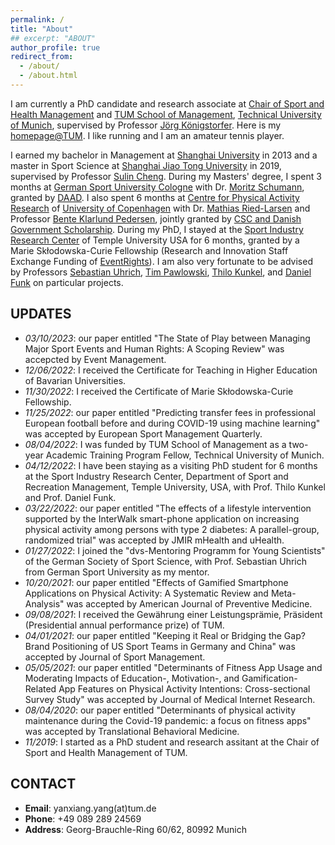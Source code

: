 ```yaml
---
permalink: /
title: "About"
## excerpt: "ABOUT"
author_profile: true
redirect_from: 
  - /about/
  - /about.html
---
```


I am currently a PhD candidate and research associate at [Chair of Sport and Health Management](https://www.sg.tum.de/en/mgt/home/) and [TUM School of Management](https://www.wi.tum.de/), [Technical University of Munich](https://www.tum.de/), supervised by Professor [Jörg Königstorfer](https://www.sg.tum.de/en/mgt/team/ordinarius/). Here is my [homepage@TUM](https://www.sg.tum.de/en/mgt/team/research-assistants/personal-information-yanxiang-yang/). I like running and I am an amateur tennis player.

I earned my bachelor in Management at [Shanghai University](https://www.shu.edu.cn/) in 2013 and a master in Sport Science at [Shanghai Jiao Tong University](https://www.sjtu.edu.cn/) in 2019, supervised by Professor [Sulin Cheng](https://www.researchgate.net/profile/Sulin-Cheng). During my Masters' degree, I spent 3 months at [German Sport University Cologne](https://www.dshs-koeln.de/) with Dr. [Moritz Schumann](https://fis.dshs-koeln.de/portal/en/persons/moritz-schumann(7217bdac-0a82-4a1d-aef5-42354c380b80).html), granted by [DAAD](https://www.daad.org.cn/zh/find-funding/funding-programmes-in-germany/master-short-term-scholarship). I also spent 6 months at [Centre for Physical Activity Research](https://aktivsundhed.dk/da/) of [University of Copenhagen](https://www.ku.dk/english/) with Dr. [Mathias Ried-Larsen](https://aktivsundhed.dk/da/om/personer/item/mathias-ried-larsen) and Professor [Bente Klarlund Pedersen](https://scholar.google.dk/citations?user=iVihIzAAAAAJ&hl=da), jointly granted by [CSC and Danish Government Scholarship](https://www.csc.edu.cn/chuguo). During my PhD, I stayed at the [Sport Industry Research Center](https://sthm.temple.edu/sport-industry-research-center/) of Temple University USA for 6 months, granted by a Marie Skłodowska-Curie Fellowship (Research and Innovation Staff Exchange Funding of [EventRights](http://eventrights.net/)). I am also very fortunate to be advised by Professors [Sebastian Uhrich](https://fis.dshs-koeln.de/portal/de/persons/sebastian-uhrich(d54fc935-c4f4-4231-8196-8896b3e4c01a).html), [Tim Pawlowski](https://uni-tuebingen.de/fakultaeten/wirtschafts-und-sozialwissenschaftliche-fakultaet/faecher/fachbereich-sozialwissenschaften/sportwissenschaft/institut/arbeitsbereiche/sportoekonomik-sportmanagement-und-sportpublizistik/team/prof-dr-tim-pawlowski/), [Thilo Kunkel](https://sthm.temple.edu/faculty-and-staff/profile/?smid=1782), and [Daniel Funk](https://sthm.temple.edu/faculty-and-staff/profile/?smid=1771) on particular projects. 


## UPDATES

* _03/10/2023_: our paper entitled "The State of Play between Managing Major Sport Events and Human Rights: A Scoping Review" was accepcted by Event Management.
* _12/06/2022_: I received the Certificate for Teaching in Higher Education of Bavarian Universities.
* _11/30/2022_: I received the Certificate of Marie Skłodowska-Curie Fellowship.
* _11/25/2022_: our paper entitled "Predicting transfer fees in professional European football before and during COVID-19 using machine learning" was accepted by European Sport Management Quarterly.
* _08/04/2022_: I was funded by TUM School of Management as a two-year Academic Training Program Fellow, Technical University of Munich.
* _04/12/2022_: I have been staying as a visiting PhD student for 6 months at the Sport Industry Research Center, Department of Sport and Recreation Management, Temple University, USA, with Prof. Thilo Kunkel and Prof. Daniel Funk.
* _03/22/2022_: our paper entitled "The effects of a lifestyle intervention supported by the InterWalk smart-phone application on increasing physical activity among persons with type 2 diabetes: A parallel-group, randomized trial" was accepted by JMIR mHealth and uHealth.
* _01/27/2022_: I joined the "dvs-Mentoring Programm for Young Scientists" of the German Society of Sport Science, with Prof. Sebastian Uhrich from German Sport University as my mentor.
* _10/20/2021_: our paper entitled "Effects of Gamified Smartphone Applications on Physical Activity: A Systematic Review and Meta-Analysis" was accepted by American Journal of Preventive Medicine.
* _09/08/2021_: I received the Gewährung einer Leistungsprämie, Präsident (Presidential annual performance prize) of TUM.
* _04/01/2021_: our paper entitled "Keeping it Real or Bridging the Gap? Brand Positioning of US Sport Teams in Germany and China" was accepted by Journal of Sport Management.
* _05/05/2021_: our paper entitled "Determinants of Fitness App Usage and Moderating Impacts of Education-, Motivation-, and Gamification-Related App Features on Physical Activity Intentions: Cross-sectional Survey Study" was accepted by Journal of Medical Internet Research.
* _08/04/2020_: our paper entitled "Determinants of physical activity maintenance during the Covid-19 pandemic: a focus on fitness apps" was accepted by Translational Behavioral Medicine.
* _11/2019_: I started as a PhD student and research assitant at the Chair of Sport and Health Management of TUM.

## CONTACT

* <b>Email</b>: yanxiang.yang(at)tum.de
* <b>Phone</b>: +49 089 289 24569
* <b>Address</b>: Georg-Brauchle-Ring 60/62, 80992 Munich



